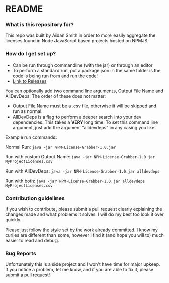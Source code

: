 # README #

### What is this repository for? ###
This repo was built by Aidan Smith in order to more easily aggregate the licenses found in Node JavaScript based projects hosted on NPMJS.

### How do I get set up? ###

* Can be run through commandline (with the jar) or through an editor
* To perform a standard run, put a package.json in the same folder is the code is being run from and run the code!
* <a href="https://github.com/Aidan-OS/NPMLicenseGrabber/tree/master/out/artifacts/NPM_License_Grabber_jar">Link to Releases</a>

You can optionally add two command line arguments, Output File Name and AllDevDeps. The order of these does not matter:

* Output File Name must be a .csv file, otherwise it will be skipped and run as normal.
* AllDevDeps is a flag to perform a deeper search into your dev dependencies. This takes a **VERY** long time. To set this command line argument, just add the argument "alldevdeps" in any casing you like.

Example run commands:

Normal Run: `java -jar NPM-License-Grabber-1.0.jar `

Run with custom Output Name: `java -jar NPM-License-Grabber-1.0.jar MyProjectLicenses.csv`

Run with AllDevDeps: `java -jar NPM-License-Grabber-1.0.jar alldevdeps`

Run with both: `java -jar NPM-License-Grabber-1.0.jar alldevdeps MyProjectLicenses.csv`

### Contribution guidelines ###

If you wish to contribute, please submit a pull request clearly explaining the changes made and what problems it solves. I will do my best too look it over quickly.

Please just follow the style set by the work already committed. I know my curlies are different than some, however I find it (and hope you will to) much easier to read and debug.

### Bug Reports ###

Unfortunately this is a side project and I won't have time for major upkeep. If you notice a problem, let me know, and if you are able to fix it, please submit a pull request!
